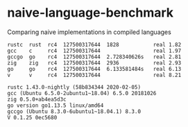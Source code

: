 # naive-language-benchmark
Comparing naive implementations in compiled languages

```
rustc  rust  rc4  127500317644  1828           real 1.82 
gcc    c     rc4  127500317644                 real 1.97 
gccgo  go    rc4  127500317644  2.728340626s   real 2.81 
zig    zig   rc4  127500317644  2936           real 2.93 
go     go    rc4  127500317644  6.133581484s   real 6.13 
v      v     rc4  127500317644                 real 8.21 
```
```
rustc 1.43.0-nightly (58b834344 2020-02-05)
gcc (Ubuntu 6.5.0-2ubuntu1~18.04) 6.5.0 20181026
zig 0.5.0+ab4ea5d3c
go version go1.13.5 linux/amd64
gccgo (Ubuntu 8.3.0-6ubuntu1~18.04.1) 8.3.0
V 0.1.25 0ec5680
```
